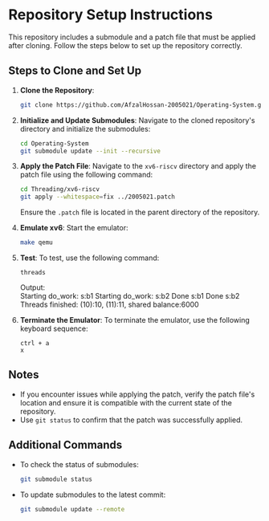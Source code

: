 # Repository Setup Instructions

This repository includes a submodule and a patch file that must be applied after cloning. Follow the steps below to set up the repository correctly.

## Steps to Clone and Set Up

1. **Clone the Repository**:
   ```bash
   git clone https://github.com/AfzalHossan-2005021/Operating-System.git
   ```

2. **Initialize and Update Submodules**:
   Navigate to the cloned repository's directory and initialize the submodules:
   ```bash
   cd Operating-System
   git submodule update --init --recursive
   ```

3. **Apply the Patch File**:
   Navigate to the `xv6-riscv` directory and apply the patch file using the following command:
   ```bash
   cd Threading/xv6-riscv
   git apply --whitespace=fix ../2005021.patch
   ```

   Ensure the `.patch` file is located in the parent directory of the repository.

4. **Emulate xv6**:
   Start the emulator:
   ```bash
   make qemu
   ```

5. **Test**:
   To test, use the following command:
   ```
   threads
   ```
   Output:  
   Starting do_work: s:b1
   Starting do_work: s:b2
   Done s:b1
   Done s:b2
   Threads finished: (10):10, (11):11, shared balance:6000  
  

6. **Terminate the Emulator**:
   To terminate the emulator, use the following keyboard sequence:
   ```
   ctrl + a
   x
   ```

## Notes

- If you encounter issues while applying the patch, verify the patch file's location and ensure it is compatible with the current state of the repository.
- Use `git status` to confirm that the patch was successfully applied.

## Additional Commands

- To check the status of submodules:
  ```bash
  git submodule status
  ```
- To update submodules to the latest commit:
  ```bash
  git submodule update --remote
  ```
